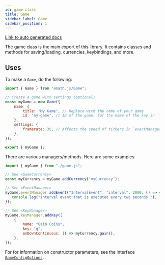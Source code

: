 ```yaml
---
id: game-class
title: Game
sidebar_label: Game
sidebar_position: 1
---
```


[Link to auto generated docs](https://xshadowblade.github.io/emath.js/typedoc/classes/game_Game.Game.html)

The game class is the main export of this library. It contains classes and methods for saving/loading, currencies, keybindings, and more.

## Uses

To make a `Game`, do the following:

```js title="game.js" showLineNumbers
import { Game } from "emath.js/Game";

// Create a game with settings (optional)
const myGame = new Game({
    name: {
        title: "My Game", // Replace with the name of your game
        id: "my-game", // ID of the game, for the name of the key in `localStorage`
    },
    settings: {
        framerate: 30, // Affects the speed of tickers in `eventManager` and `keyManager`
    },
});

export { myGame };
```

There are various managers/methods. Here are some examples:

```js title="gameExamples.js" showLineNumbers
import { myGame } from "./game.js";

// See <GameCurrency>
const myCurrency = myGame.addCurrency("myCurrency");

// See <EventManager>
myGame.eventManager.addEvent("IntervalEvent", "interval", 2000, () => {
   console.log("Interval event that is executed every two seconds.");
});

// See <KeyManager>
myGame.keyManager.addKey([
    {
        name: "Gain Coins",
        key: "g",
        onDownContinuous: () => myCurrency.gain(),
    },
]);
```

For for information on constructor parameters, see the interface [`GameConfigOptions`](https://xshadowblade.github.io/emath.js/typedoc/interfaces/game_Game.GameConfigOptions.html).
